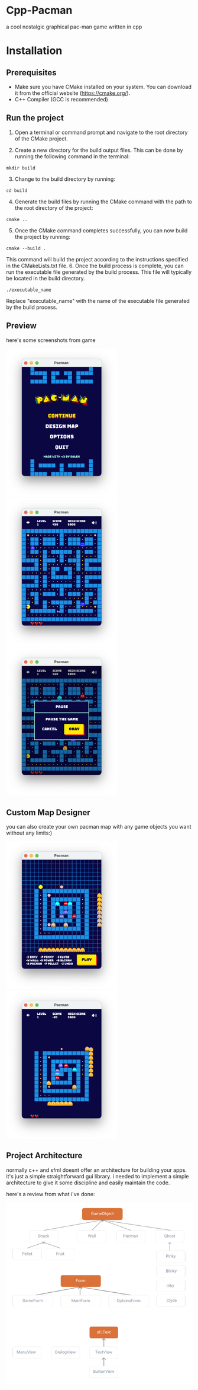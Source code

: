 # Cpp-Pacman
a cool nostalgic graphical pac-man game written in cpp

# Installation
## Prerequisites
- Make sure you have CMake installed on your system. You can download it from the official website (https://cmake.org/).
- C++ Compiler (GCC is recommended)

## Run the project
1. Open a terminal or command prompt and navigate to the root directory of the CMake project.

2. Create a new directory for the build output files. This can be done by running the following command in the terminal:
```
mkdir build
```
3. Change to the build directory by running:
```
cd build
```
4. Generate the build files by running the CMake command with the path to the root directory of the project:
```
cmake ..
```
5. Once the CMake command completes successfully, you can now build the project by running:
```
cmake --build .
```
This command will build the project according to the instructions specified in the CMakeLists.txt file.
6. Once the build process is complete, you can run the executable file generated by the build process. This file will typically be located in the build directory.
```
./executable_name
```
Replace "executable_name" with the name of the executable file generated by the build process.



## Preview
here's some screenshots from game

<img src="https://github.com/salehsoleimani/Cpp-Pacman/blob/master/Screenshot%202023-03-14%20at%2011.52.13%20AM.png"  width="300"><img src="https://github.com/salehsoleimani/Cpp-Pacman/blob/master/Screenshot%202023-03-14%20at%2011.51.55%20AM.png"  width="300"><img src="https://github.com/salehsoleimani/Cpp-Pacman/blob/master/Screenshot%202023-03-14%20at%2011.52.08%20AM.png"  width="300">

## Custom Map Designer
you can also create your own pacman map with any game objects you want without any limits:)

<img src="https://github.com/salehsoleimani/Cpp-Pacman/blob/master/Screenshot%202023-03-14%20at%2011.54.12%20AM.png"  width="300"><img src="https://github.com/salehsoleimani/Cpp-Pacman/blob/master/Screenshot%202023-03-14%20at%2011.54.17%20AM.png"  width="300">

## Project Architecture
normally c++ and sfml doesnt offer an architecture for building your apps. it's just a simple straightforward gui library. i needed to implement a simple architecture to give it some discipline and easily maintain the code. 

here's a review from what i've done:

<img src="https://github.com/salehsoleimani/Cpp-Pacman/blob/master/pic.png"  width="600">
